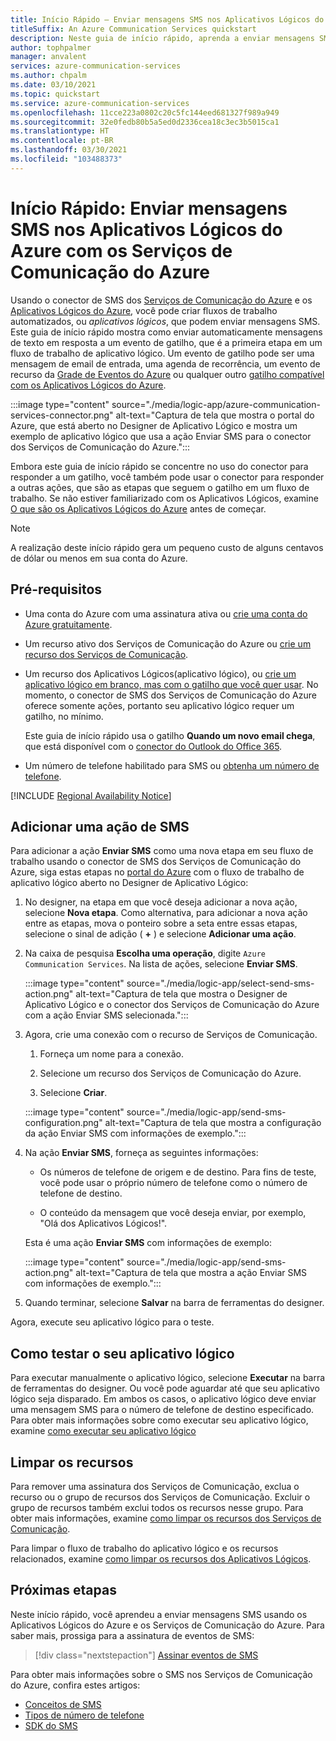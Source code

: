 ```yaml
---
title: Início Rápido – Enviar mensagens SMS nos Aplicativos Lógicos do Azure usando os Serviços de Comunicação do Azure
titleSuffix: An Azure Communication Services quickstart
description: Neste guia de início rápido, aprenda a enviar mensagens SMS nos fluxos de trabalho dos Aplicativos Lógicos do Azure usando o conector dos Serviços de Comunicação do Azure.
author: tophpalmer
manager: anvalent
services: azure-communication-services
ms.author: chpalm
ms.date: 03/10/2021
ms.topic: quickstart
ms.service: azure-communication-services
ms.openlocfilehash: 11cce223a0802c20c5fc144eed681327f989a949
ms.sourcegitcommit: 32e0fedb80b5a5ed0d2336cea18c3ec3b5015ca1
ms.translationtype: HT
ms.contentlocale: pt-BR
ms.lasthandoff: 03/30/2021
ms.locfileid: "103488373"
---
```

# <a name="quickstart-send-sms-messages-in-azure-logic-apps-with-azure-communication-services"></a>Início Rápido: Enviar mensagens SMS nos Aplicativos Lógicos do Azure com os Serviços de Comunicação do Azure

Usando o conector de SMS dos [Serviços de Comunicação do Azure](../../overview.md) e os [Aplicativos Lógicos do Azure](../../../logic-apps/logic-apps-overview.md), você pode criar fluxos de trabalho automatizados, ou *aplicativos lógicos*, que podem enviar mensagens SMS. Este guia de início rápido mostra como enviar automaticamente mensagens de texto em resposta a um evento de gatilho, que é a primeira etapa em um fluxo de trabalho de aplicativo lógico. Um evento de gatilho pode ser uma mensagem de email de entrada, uma agenda de recorrência, um evento de recurso da [Grade de Eventos do Azure](../../../event-grid/overview.md) ou qualquer outro [gatilho compatível com os Aplicativos Lógicos do Azure](/connectors/connector-reference/connector-reference-logicapps-connectors).

:::image type="content" source="./media/logic-app/azure-communication-services-connector.png" alt-text="Captura de tela que mostra o portal do Azure, que está aberto no Designer de Aplicativo Lógico e mostra um exemplo de aplicativo lógico que usa a ação Enviar SMS para o conector dos Serviços de Comunicação do Azure.":::

Embora este guia de início rápido se concentre no uso do conector para responder a um gatilho, você também pode usar o conector para responder a outras ações, que são as etapas que seguem o gatilho em um fluxo de trabalho. Se não estiver familiarizado com os Aplicativos Lógicos, examine [O que são os Aplicativos Lógicos do Azure](../../../logic-apps/logic-apps-overview.md) antes de começar.

> [!NOTE]
> A realização deste início rápido gera um pequeno custo de alguns centavos de dólar ou menos em sua conta do Azure.

## <a name="prerequisites"></a>Pré-requisitos

- Uma conta do Azure com uma assinatura ativa ou [crie uma conta do Azure gratuitamente](https://azure.microsoft.com/free/?WT.mc_id=A261C142F).

- Um recurso ativo dos Serviços de Comunicação do Azure ou [crie um recurso dos Serviços de Comunicação](../create-communication-resource.md).

- Um recurso dos Aplicativos Lógicos(aplicativo lógico), ou [crie um aplicativo lógico em branco, mas com o gatilho que você quer usar](../../../logic-apps/quickstart-create-first-logic-app-workflow.md). No momento, o conector de SMS dos Serviços de Comunicação do Azure oferece somente ações, portanto seu aplicativo lógico requer um gatilho, no mínimo.

  Este guia de início rápido usa o gatilho **Quando um novo email chega**, que está disponível com o [conector do Outlook do Office 365](/connectors/office365/).

- Um número de telefone habilitado para SMS ou [obtenha um número de telefone](./get-phone-number.md).

[!INCLUDE [Regional Availability Notice](../../includes/regional-availability-include.md)]

## <a name="add-an-sms-action"></a>Adicionar uma ação de SMS

Para adicionar a ação **Enviar SMS** como uma nova etapa em seu fluxo de trabalho usando o conector de SMS dos Serviços de Comunicação do Azure, siga estas etapas no [portal do Azure](https://portal.azure.com) com o fluxo de trabalho de aplicativo lógico aberto no Designer de Aplicativo Lógico:

1. No designer, na etapa em que você deseja adicionar a nova ação, selecione **Nova etapa**. Como alternativa, para adicionar a nova ação entre as etapas, mova o ponteiro sobre a seta entre essas etapas, selecione o sinal de adição ( **+** ) e selecione **Adicionar uma ação**.

1. Na caixa de pesquisa **Escolha uma operação**, digite `Azure Communication Services`. Na lista de ações, selecione **Enviar SMS**.

   :::image type="content" source="./media/logic-app/select-send-sms-action.png" alt-text="Captura de tela que mostra o Designer de Aplicativo Lógico e o conector dos Serviços de Comunicação do Azure com a ação Enviar SMS selecionada.":::

1. Agora, crie uma conexão com o recurso de Serviços de Comunicação.

   1. Forneça um nome para a conexão.

   1. Selecione um recurso dos Serviços de Comunicação do Azure.

   1. Selecione **Criar**.

   :::image type="content" source="./media/logic-app/send-sms-configuration.png" alt-text="Captura de tela que mostra a configuração da ação Enviar SMS com informações de exemplo.":::

1. Na ação **Enviar SMS**, forneça as seguintes informações: 

   * Os números de telefone de origem e de destino. Para fins de teste, você pode usar o próprio número de telefone como o número de telefone de destino.

   * O conteúdo da mensagem que você deseja enviar, por exemplo, "Olá dos Aplicativos Lógicos!".

   Esta é uma ação **Enviar SMS** com informações de exemplo:

   :::image type="content" source="./media/logic-app/send-sms-action.png" alt-text="Captura de tela que mostra a ação Enviar SMS com informações de exemplo.":::

1. Quando terminar, selecione **Salvar** na barra de ferramentas do designer.

Agora, execute seu aplicativo lógico para o teste.

## <a name="test-your-logic-app"></a>Como testar o seu aplicativo lógico

Para executar manualmente o aplicativo lógico, selecione **Executar** na barra de ferramentas do designer. Ou você pode aguardar até que seu aplicativo lógico seja disparado. Em ambos os casos, o aplicativo lógico deve enviar uma mensagem SMS para o número de telefone de destino especificado. Para obter mais informações sobre como executar seu aplicativo lógico, examine [como executar seu aplicativo lógico](../../../logic-apps/quickstart-create-first-logic-app-workflow.md#run-your-logic-app)

## <a name="clean-up-resources"></a>Limpar os recursos

Para remover uma assinatura dos Serviços de Comunicação, exclua o recurso ou o grupo de recursos dos Serviços de Comunicação. Excluir o grupo de recursos também exclui todos os recursos nesse grupo. Para obter mais informações, examine [como limpar os recursos dos Serviços de Comunicação](../create-communication-resource.md#clean-up-resources).

Para limpar o fluxo de trabalho do aplicativo lógico e os recursos relacionados, examine [como limpar os recursos dos Aplicativos Lógicos](../../../logic-apps/quickstart-create-first-logic-app-workflow.md#clean-up-resources).

## <a name="next-steps"></a>Próximas etapas

Neste início rápido, você aprendeu a enviar mensagens SMS usando os Aplicativos Lógicos do Azure e os Serviços de Comunicação do Azure. Para saber mais, prossiga para a assinatura de eventos de SMS:

> [!div class="nextstepaction"]
> [Assinar eventos de SMS](./handle-sms-events.md)

Para obter mais informações sobre o SMS nos Serviços de Comunicação do Azure, confira estes artigos:

- [Conceitos de SMS](../../concepts/telephony-sms/concepts.md)
- [Tipos de número de telefone](../../concepts/telephony-sms/plan-solution.md)
- [SDK do SMS](../../concepts/telephony-sms/sdk-features.md)
